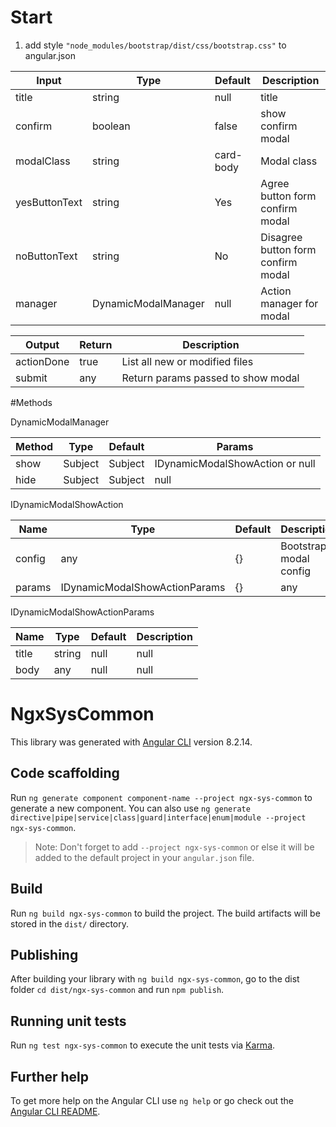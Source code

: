 # Start

1. add style 
`"node_modules/bootstrap/dist/css/bootstrap.css"` to angular.json

| Input | Type | Default | Description |
| --- | --- | --- | --- |
| title | string  | null | title |
| confirm | boolean  | false | show confirm modal |
| modalClass | string  | card-body | Modal class |
| yesButtonText | string  | Yes |  Agree button form confirm modal |
| noButtonText | string  | No | Disagree button form confirm modal |
| manager | DynamicModalManager  | null | Action manager for modal |




| Output | Return | Description |
| --- | --- | --- |
| actionDone | true | List all new or modified files |
| submit | any | Return params passed to show modal |




#Methods 

DynamicModalManager

| Method | Type | Default | Params |
| --- | --- | --- | --- |
| show | Subject  | Subject | IDynamicModalShowAction or null |
| hide | Subject  | Subject | null |

IDynamicModalShowAction

| Name | Type | Default | Description |
| --- | --- | --- | --- |
| config | any  | {} | Bootstrap modal config |
| params | IDynamicModalShowActionParams  | {} | any |


IDynamicModalShowActionParams

| Name | Type | Default | Description |
| --- | --- | --- | --- |
| title | string  | null |  null |
| body | any  | null | null |



# NgxSysCommon

This library was generated with [Angular CLI](https://github.com/angular/angular-cli) version 8.2.14.

## Code scaffolding

Run `ng generate component component-name --project ngx-sys-common` to generate a new component. You can also use `ng generate directive|pipe|service|class|guard|interface|enum|module --project ngx-sys-common`.
> Note: Don't forget to add `--project ngx-sys-common` or else it will be added to the default project in your `angular.json` file. 

## Build

Run `ng build ngx-sys-common` to build the project. The build artifacts will be stored in the `dist/` directory.

## Publishing

After building your library with `ng build ngx-sys-common`, go to the dist folder `cd dist/ngx-sys-common` and run `npm publish`.

## Running unit tests

Run `ng test ngx-sys-common` to execute the unit tests via [Karma](https://karma-runner.github.io).

## Further help

To get more help on the Angular CLI use `ng help` or go check out the [Angular CLI README](https://github.com/angular/angular-cli/blob/master/README.md).
